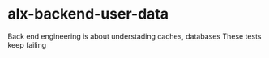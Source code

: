 # alx-backend-user-data

Back end engineering is about understading caches, databases
These tests keep failing
